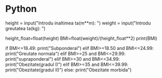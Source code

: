# Python
height = input("Introdu inaltimea ta(m**m): ")
weight = input("Introdu greutatea ta(kg): ")

height_float=float(height)
BMI=float(weight)/(height_float**2)
print(BMI)

if BMI<=18.49:
    print("Subponderal")
elif BMI>=18.50 and BMI<=24.99:
    print("Greutate normala")
elif BMI>=25 and BMI<=29.99:
    print("supraponderal")
elif BMI>=30 and BMI<=34.99:
    print("Obezitate(gradul I)")
elif BMI>=35 and BMI<=39.99:
    print("Obezitate(gradul II)")
else:
    print("Obezitate morbida")
